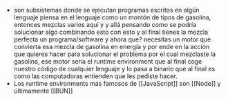 - son subsistemas donde se ejecutan programas escritos en algún lenguaje piensa en el lenguaje como un montón de tipos de gasolina, entonces mezclas varios aquí y y allá pensando como se podría solucionar algo combinando esto con esto y al final tienes la mezcla perfecta un programa/software y ahora que? necesitas un motor que convierta esa mezcla de gasolina en energía y por ende en la acción que quieres hacer para solucionar el problema por el cual mezclaste la gasolina, ese motor seria el runtime environment que al final coge nuestro código de cualquier lenguaje y lo pasa a binario que al final es como las computadoras entienden que les pediste hacer.
- Los runtime environments más famosos de [[JavaScript]] son [[Node]] y últimamente [[BUN]]